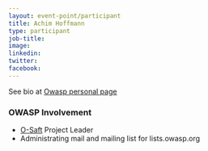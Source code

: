 ```yaml
---
layout: event-point/participant
title: Achim Hoffmann
type: participant
job-title:
image: 
linkedin:
twitter:
facebook:
---
```


See bio at [Owasp personal page](https://www.owasp.org/index.php/User:Achim)


### OWASP Involvement

* [O-Saft](https://www.owasp.org/index.php/O-Saft) Project Leader
* Administrating mail and mailing list for lists.owasp.org
